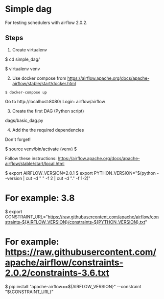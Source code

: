 # Simple dag

For testing schedulers with airflow 2.0.2.

## Steps

1. Create virtualenv

$ cd simple_dag/

$ virtualenv venv

2. Use docker compose from https://airflow.apache.org/docs/apache-airflow/stable/start/docker.html

```
$ docker-compose up
```

Go to http://localhost:8080/
Login: airflow/airflow

3. Create the first DAG (Python script)

dags/basic_dag.py

4. Add the the required dependencies

Don't forget!

$ source venv/bin/activate
(venv) $ 

Follow these instructions: https://airflow.apache.org/docs/apache-airflow/stable/start/local.html

$ export AIRFLOW_VERSION=2.0.1
$ export PYTHON_VERSION="$(python --version | cut -d " " -f 2 | cut -d "." -f 1-2)"
# For example: 3.8
$ export CONSTRAINT_URL="https://raw.githubusercontent.com/apache/airflow/constraints-${AIRFLOW_VERSION}/constraints-${PYTHON_VERSION}.txt"
# For example: https://raw.githubusercontent.com/apache/airflow/constraints-2.0.2/constraints-3.6.txt
$ pip install "apache-airflow==${AIRFLOW_VERSION}" --constraint "${CONSTRAINT_URL}"

